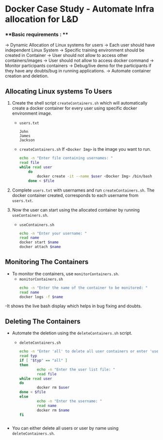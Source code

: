 # **Docker Case Study** - Automate Infra allocation for L&D

### **Basic requirements : **
-> Dynamic Allocation of Linux systems for users
-> Each user should have independent Linux System
-> Specific training environment should be created in Container
-> User should not allow to access other containers/images
-> User should not allow to access docker command
-> Monitor participants containers
-> Debug/live demo for the participants if they have any doubts/bug in running applications. 
-> Automate container creation and deletion.

## Allocating Linux systems To Users
1.  Create the shell script `createContainers.sh` which will automatically create a docker container for every user using specific docker environment image.

    - `users.txt`
        ```
        John
        James
        Jackson
        ```
    - `createContainers.sh`
        If `<Docker Img>` is the image you want to run.
        ```sh
        echo -n "Enter file containing usernames: "
        read file
        while read user
            do 
                docker create -it --name $user <Docker Img> /bin/bash
            done < $file
        ```
2.  Complete `users.txt` with usernames and run `createContainers.sh`. The docker container created, corresponds to each username from `users.txt`.
3.  Now the user can start using the allocated container by running `useContainers.sh`.
    - `useContainers.sh`
        ```sh
        echo -n "Enter your username: "
        read name
        docker start $name
        docker attach $name
        ```

## Monitoring The Containers
- To monitor the containers, use `monitorContainers.sh`.
    - `monitorContainers.sh`
        ```sh
        echo -n "Enter the name of the container to be monitored: "
        read name
        docker logs -f $name
        ```
-It shows the live bash display which helps in bug fixing and doubts.
 
## Deleting The Containers
- Automate the deletion using the `deleteContainers.sh` script.

    - `deleteContainers.sh`
        ```sh
        echo -n "Enter 'all' to delete all user containers or enter 'user' to delete a specific user container: "
        read typ
        if [ "$typ" == "all" ]
        then
                echo -n "Enter the user list file: "
                read file
        while read user
        do
                docker rm $user
        done < $file
        else
                echo -n "Enter the username: "
                read name
                docker rm $name
        fi
	```
- You can either delete all users or user by name using `deleteContainers.sh`.
